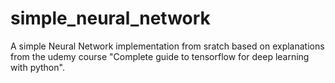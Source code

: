# simple_neural_network
A simple Neural Network implementation from sratch based on explanations from the udemy course "Complete guide to tensorflow for deep learning with python".
